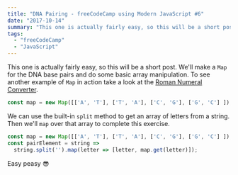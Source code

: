 ```yaml
---
title: "DNA Pairing - freeCodeCamp using Modern JavaScript #6"
date: "2017-10-14"
summary: "This one is actually fairly easy, so this will be a short post. We'll do some basic array manipulation and make a `Map` for the DNA base pairs. This creates a mapping of each of the 4 letters to it's partner."
tags:
  - "freeCodeCamp"
  - "JavaScript"
---
```


This one is actually fairly easy, so this will be a short post. We'll make a `Map` for the DNA base pairs and do some basic array manipulation. To see another example of `Map` in action take a look at the [Roman Numeral Converter](https://www.felixvolny.com/posts/freecodecamp-roman-numeral-converter/).

```javascript
const map = new Map([['A', 'T'], ['T', 'A'], ['C', 'G'], ['G', 'C'] ]);
```

We can use the built-in `split` method to get an array of letters from a string. Then we'll `map` over that array to complete this exercise.

```javascript
const map = new Map([['A', 'T'], ['T', 'A'], ['C', 'G'], ['G', 'C'] ]);
const pairElement = string =>
  string.split('').map(letter => [letter, map.get(letter)]);
```

Easy peasy 😎